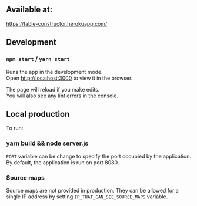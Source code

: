 ## Available at:

https://table-constructor.herokuapp.com/

## Development

### `npm start` / `yarn start`

Runs the app in the development mode.<br>
Open [http://localhost:3000](http://localhost:3000) to view it in the browser.

The page will reload if you make edits.<br>
You will also see any lint errors in the console.

## Local production

To run:

### yarn build && node server.js

`PORT` variable can be change to specify the port occupied by the application.
By default, the application is run on port 8080.

### Source maps

Source maps are not provided in production.
They can be allowed for a single IP address by setting `IP_THAT_CAN_SEE_SOURCE_MAPS` variable.

